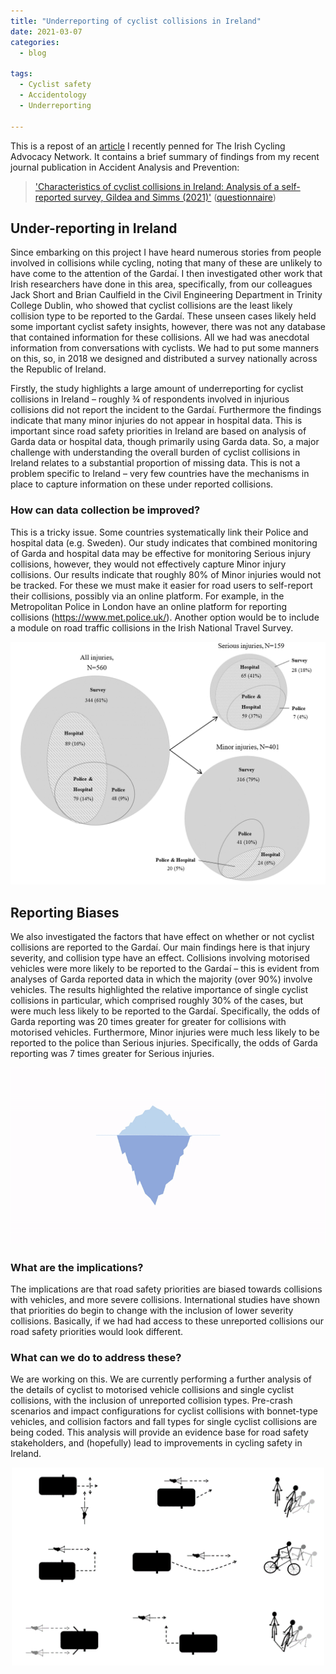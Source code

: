 ```yaml
---
title: "Underreporting of cyclist collisions in Ireland"
date: 2021-03-07
categories:
  - blog

tags:
  - Cyclist safety
  - Accidentology
  - Underreporting

---
```


This is a repost of an [article](https://cyclist.ie/2021/02/under-reporting-cyclist-collisions-kevin-gildea/) I recently penned for The Irish Cycling Advocacy Network. It contains a brief summary of findings from my recent journal publication in Accident Analysis and Prevention: 

>['Characteristics of cyclist collisions in Ireland: Analysis of a self-reported survey, Gildea and Simms (2021)'](https://doi.org/10.1016/j.aap.2020.105948) ([questionnaire](https://github.com/KevGildea/kevgildea.github.io/blob/master/assets/images/Research/Survey%20questionnaire.pdf))

## Under-reporting in Ireland

Since embarking on this project I have heard numerous stories from people involved in collisions while cycling, noting that many of these are unlikely to have come to the attention of the Gardaí. I then investigated other work that Irish researchers have done in this area, specifically, from our colleagues Jack Short and Brian Caulfield in the Civil Engineering Department in Trinity College Dublin, who showed that cyclist collisions are the least likely collision type to be reported to the Gardaí. These unseen cases likely held some important cyclist safety insights, however, there was not any database that contained information for these collisions. All we had was anecdotal information from conversations with cyclists. We had to put some manners on this, so, in 2018 we designed and distributed a survey nationally across the Republic of Ireland.

Firstly, the study highlights a large amount of underreporting for cyclist collisions in Ireland – roughly ¾ of respondents involved in injurious collisions did not report the incident to the Gardaí. Furthermore the findings indicate that many minor injuries do not appear in hospital data. This is important since road safety priorities in Ireland are based on analysis of Garda data or hospital data, though primarily using Garda data. So, a major challenge with understanding the overall burden of cyclist collisions in Ireland relates to a substantial proportion of missing data. This is not a problem specific to Ireland – very few countries have the mechanisms in place to capture information on these under reported collisions.


### How can data collection be improved?

This is a tricky issue. Some countries systematically link their Police and hospital data (e.g. Sweden). Our study indicates that combined monitoring of Garda and hospital data may be effective for monitoring Serious injury collisions, however, they would not effectively capture Minor injury collisions. Our results indicate that roughly 80% of Minor injuries would not be tracked. For these we must make it easier for road users to self-report their collisions, possibly via an online platform. For example, in the Metropolitan Police in London have an online platform for reporting collisions (https://www.met.police.uk/). Another option would be to include a module on road traffic collisions in the Irish National Travel Survey.

<p align="center">
  <img src="/assets/images/Figure3.PNG" width="700">
</p>


## Reporting Biases

We also investigated the factors that have effect on whether or not cyclist collisions are reported to the Gardaí. Our main findings here is that injury severity, and collision type have an effect. Collisions involving motorised vehicles were more likely to be reported to the Gardaí – this is evident from analyses of Garda reported data in which the majority (over 90%) involve vehicles. The results highlighted the relative importance of single cyclist collisions in particular, which comprised roughly 30% of the cases, but were much less likely to be reported to the Gardaí. Specifically, the odds of Garda reporting was 20 times greater for greater for collisions with motorised vehicles. Furthermore, Minor injuries were much less likely to be reported to the police than Serious injuries. Specifically, the odds of Garda reporting was 7 times greater for Serious injuries.

<p align="center">
  <img src="/assets/images/underreporting.gif" width="700">
</p>

### What are the implications?

The implications are that road safety priorities are biased towards collisions with vehicles, and more severe collisions. International studies have shown that priorities do begin to change with the inclusion of lower severity collisions. Basically, if we had had access to these unreported collisions our road safety priorities would look different.

### What can we do to address these?

We are working on this. We are currently performing a further analysis of the details of cyclist to motorised vehicle collisions and single cyclist collisions, with the inclusion of unreported collision types. Pre-crash scenarios and impact configurations for cyclist collisions with bonnet-type vehicles, and collision factors and fall types for single cyclist collisions are being coded. This analysis will provide an evidence base for road safety stakeholders, and (hopefully) lead to improvements in cycling safety in Ireland.

<p align="center">
  <img src="/assets/images/Collcoding.png" width="500">
</p>

